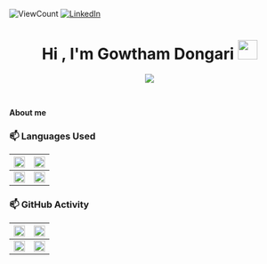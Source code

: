 ![ViewCount](https://views.whatilearened.today/views/github/gowthamdongari/README.MD.svg?cache=remove) [![LinkedIn][linkedin-shield]][linkedin-url]

<!--
<p align="center"><a href="https://git.io/typing-svg"><img src="https://readme-typing-svg.demolab.com?font=Fjalla+One&weight=600&size=30&pause=1000&color=1D18F7&background=B9ADFF00&width=530&height=60&lines=Hi+there+%F0%9F%91%8B%2C+I%E2%80%99m+Gowtham+Dongari" alt="Typing SVG" /></a>
</p>

-  I’m Passionate about full stack development
 <!--- & Machine Learning --->
 
<!--   I’m currently working on  web development 
<!--- 💞️ I’m looking to collaborate on ...--->
<!-- 📫 How to reach me  
 -->

<h1 align="center"><b>Hi , I'm Gowtham Dongari </b><img src="https://media.giphy.com/media/hvRJCLFzcasrR4ia7z/giphy.gif" width="35"></h1>

<p align="center">
  <a href="https://github.com/DenverCoder1/readme-typing-svg"><img src="https://readme-typing-svg.herokuapp.com?font=Time+New+Roman&color=E0734&size=30&center=true&vCenter=true&width=600&height=100&lines=Software+Development+Engineer..&hearts;++;Full+Stack+Engineer,;Backend+Engineer,;Computer+Science,;Active+Learner/+Problem+Solver,;Go+Getter+Attitude..<3"></a>
</p>
 
<br>



	
**About me**


### 📫  Languages Used

<div align="center">
  
  | <a href="https://github.com/anuraghazra/github-readme-stats" target="_blank" align="center"> <img width="100%" height="100%" src= "https://github-readme-stats.vercel.app/api/top-langs/?username=gowthamdongari&layout=compact&langs_count=10&theme=city_lights&hide_border=true&custom_title=All%20Languages%20Used"></a> | <a href="https://github.com/vn7n24fzkq/github-profile-summary-cards" target="_blank" align="center"><img width="100%" height="100%" src= "https://github-profile-summary-cards.vercel.app/api/cards/repos-per-language?username=gowthamdongari&theme=radical" alt=""></a> |
  |---|---|
  | <a href="https://github.com/vn7n24fzkq/github-profile-summary-cards" target="_blank" align="center"><img width="100%" height="100%" src= "https://github-profile-summary-cards.vercel.app/api/cards/most-commit-language?username=gowthamdongari&theme=gruvbox"></a> | <a href="https://github.com/vn7n24fzkq/github-profile-summary-cards" target="_blank" align="center"><img width="100%" height="100%" src= "https://github-profile-summary-cards.vercel.app/api/cards/productive-time?username=gowthamdongari&theme=tokyonight&utcOffset=8"></a> |
  
</div>

### 📫  GitHub Activity

<div align="center">
  
  | <a href="https://github.com/anuraghazra/github-readme-stats" target="_blank" align="center"><img width="100%" height="100%" src="https://github-readme-stats.vercel.app/api?username=gowthamdongari&show_icons=true&hide_border=true&show_owner=true&title_color=7abf71&theme=merko&custom_title=Gowtham's_Git_Stats!"/></a> | <a href="https://github.com/anuraghazra/github-readme-stats" target="_blank" align="center"><img width="100%" height="100%" src="https://github-readme-streak-stats.herokuapp.com/?user=gowthamdongari&theme=merko&custom_title=streak-stats&hide_border=true" /></a> |
  |---|---|
  | <a href="https://github.com/anuraghazra/github-readme-stats" target="_blank" align="center"><img width="100%" height="100%" src="https://github-profile-summary-cards.vercel.app/api/cards/profile-details?username=gowthamdongari&theme=radical" /></a> | <a href="https://github.com/gowthamdongari/github-readme-activity-graph" target="_blank" align="center"><img width="100%" height="100%" src="https://github-readme-activity-graph.cyclic.app/graph?username=gowthamdongari&theme=cobalt&hide_border=true&title_color=7abf71&line=7abf71&point=F8D847&area=true&bg_color=141321" /></a> |
  
</div>









<!-- MARKDOWN LINKS & IMAGES -->
[linkedin-shield]: https://img.shields.io/badge/-LinkedIn-black.svg?style=for-the-badge&logo=linkedin&colorB=555
[linkedin-url]: https://www.linkedin.com/in/gowthamdongari/



<!---
gowthamdongari/gowthamdongari is a ✨ special ✨ repository because its `README.md` (this file) appears on your GitHub profile.
You can click the Preview link to take a look at your changes.
--->
